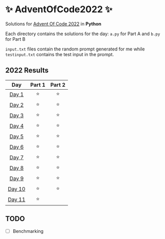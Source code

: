 # :sparkles: AdventOfCode2022 :sparkles: 

Solutions for [Advent Of Code 2022](http://adventofcode.com/2022) in **Python**

Each directory contains the solutions for the day: `a.py` for Part A and `b.py` for Part B

`input.txt` files contain the random prompt generated for me while `testinput.txt` contains the test input in the prompt.

## 2022 Results

| Day | Part 1 | Part 2 |
| :---: | :---: | :---: |
| [Day 1](https://adventofcode.com/2022/day/1) | ⭐ | ⭐ |
| [Day 2](https://adventofcode.com/2022/day/2) | ⭐ | ⭐ |
| [Day 3](https://adventofcode.com/2022/day/3) | ⭐ | ⭐ |
| [Day 4](https://adventofcode.com/2022/day/4) | ⭐ | ⭐ |
| [Day 5](https://adventofcode.com/2022/day/5) | ⭐ | ⭐ |
| [Day 6](https://adventofcode.com/2022/day/6) | ⭐ | ⭐ |
| [Day 7](https://adventofcode.com/2022/day/7) | ⭐ | ⭐ |
| [Day 8](https://adventofcode.com/2022/day/8) | ⭐ | ⭐ |
| [Day 9](https://adventofcode.com/2022/day/8) | ⭐ | ⭐ |
| [Day 10](https://adventofcode.com/2022/day/8) | ⭐ | ⭐ |
| [Day 11](https://adventofcode.com/2022/day/8) | ⭐ |   |



## TODO

- [ ] Benchmarking

